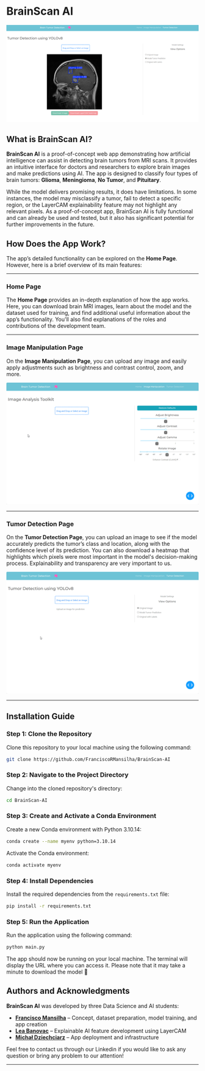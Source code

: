 # BrainScan AI

![BrainScan AI Banner](media/banner.png)

## What is BrainScan AI?

**BrainScan AI** is a proof-of-concept web app demonstrating how artificial intelligence can assist in detecting brain tumors from MRI scans. It provides an intuitive interface for doctors and researchers to explore brain images and make predictions using AI. The app is designed to classify four types of brain tumors: **Glioma**, **Meningioma**, **No Tumor**, and **Pituitary**.

While the model delivers promising results, it does have limitations. In some instances, the model may misclassify a tumor, fail to detect a specific region, or the LayerCAM explainability feature may not highlight any relevant pixels. As a proof-of-concept app, BrainScan AI is fully functional and can already be used and tested, but it also has significant potential for further improvements in the future.


## How Does the App Work?

The app’s detailed functionality can be explored on the **Home Page**. However, here is a brief overview of its main features:

---

### Home Page

The **Home Page** provides an in-depth explanation of how the app works. Here, you can download brain MRI images, learn about the model and the dataset used for training, and find additional useful information about the app’s functionality. You'll also find explanations of the roles and contributions of the development team.

---

### Image Manipulation Page

On the **Image Manipulation Page**, you can upload any image and easily apply adjustments such as brightness and contrast control, zoom, and more.

![Image Manipulation Page](media/image-analysis.gif)

---

### Tumor Detection Page

On the **Tumor Detection Page**, you can upload an image to see if the model accurately predicts the tumor’s class and location, along with the confidence level of its prediction. You can also download a heatmap that highlights which pixels were most important in the model's decision-making process. Explainability and transparency are very important to us.

![Tumor Detection Page](media/Brain-Tumor-Detection.gif)

---

## Installation Guide

### Step 1: Clone the Repository

Clone this repository to your local machine using the following command:

```bash
git clone https://github.com/FranciscoRMansilha/BrainScan-AI
```

### Step 2: Navigate to the Project Directory

Change into the cloned repository's directory:

```bash
cd BrainScan-AI
```

### Step 3: Create and Activate a Conda Environment

Create a new Conda environment with Python 3.10.14:

```bash
conda create --name myenv python=3.10.14
```

Activate the Conda environment:

```bash
conda activate myenv
```

### Step 4: Install Dependencies

Install the required dependencies from the `requirements.txt` file:

```bash
pip install -r requirements.txt
```

### Step 5: Run the Application

Run the application using the following command:

```bash
python main.py
```

The app should now be running on your local machine. The terminal will display the URL where you can access it. Please note that it may take a minute to download the model 🙂

## Authors and Acknowledgments

**BrainScan AI** was developed by three Data Science and AI students:

- **[Francisco Mansilha](https://www.linkedin.com/in/francisco-mansilha/)** – Concept, dataset preparation, model training, and app creation
- **[Lea Banovac](https://www.linkedin.com/in/lea-banovac-29191a24b/)** – Explainable AI feature development using LayerCAM
- **[Michał Dziechciarz](https://www.linkedin.com/in/mdziechciarz/)** – App deployment and infrastructure

Feel free to contact us through our Linkedin if you would like to ask any question or bring any problem to our attention!

---
